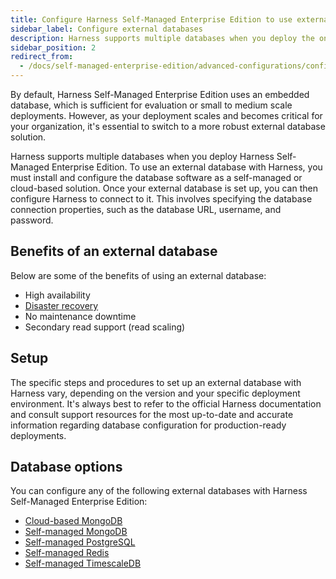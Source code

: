 ```yaml
---
title: Configure Harness Self-Managed Enterprise Edition to use external databases
sidebar_label: Configure external databases
description: Harness supports multiple databases when you deploy the on-prem Harness Self-Managed Enterprise Edition. Tutorials are available for you to learn about your configuration options.
sidebar_position: 2
redirect_from:
  - /docs/self-managed-enterprise-edition/advanced-configurations/configure-external-databases
---
```


By default, Harness Self-Managed Enterprise Edition uses an embedded database, which is sufficient for evaluation or small to medium scale deployments. However, as your deployment scales and becomes critical for your organization, it's essential to switch to a more robust external database solution.

Harness supports multiple databases when you deploy Harness Self-Managed Enterprise Edition. To use an external database with Harness, you must install and configure the database software as a self-managed or cloud-based solution. Once your external database is set up, you can then configure Harness to connect to it. This involves specifying the database connection properties, such as the database URL, username, and password.

## Benefits of an external database

Below are some of the benefits of using an external database:

- High availability
- [Disaster recovery](../set-up-disaster-recovery)
- No maintenance downtime
- Secondary read support (read scaling)

## Setup

The specific steps and procedures to set up an external database with Harness vary, depending on the version and your specific deployment environment. It's always best to refer to the official Harness documentation and consult support resources for the most up-to-date and accurate information regarding database configuration for production-ready deployments.

## Database options

You can configure any of the following external databases with Harness Self-Managed Enterprise Edition:

- [Cloud-based MongoDB](./use-an-external-mongodb-database)
- [Self-managed MongoDB](./use-an-external-self-managed-mongodb)
- [Self-managed PostgreSQL](./use-an-external-postgres-database)
- [Self-managed Redis](./use-an-external-redis-database)
- [Self-managed TimescaleDB](./use-an-external-sm-timescaledb)
